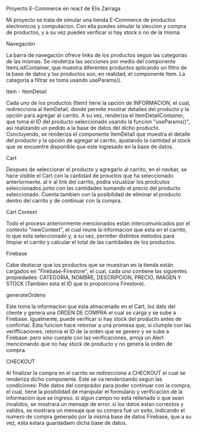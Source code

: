 Proyecto E-Commerce en react de Elis Zarraga

Mi proyecto se trata de simular una tienda E-Commerce de productos electronicos y computacion. Con ella puedes simular la sleccion y compra de productos, y a su vez puedes verificar si hay stock o no de la misma.

Navegación

La barra de navegación ofrece links de los productos segun las categorías de las mismas. Se renderiza las secciones por medio del componente ItemListContainer, que muestra diferentes productos aplicando un filtro de la base de datos y los productos son, en realidad, el componente Item. La categoría a filtrar se toma usando useParams().

Item - ItemDetail

Cada uno de los productos (Item) tiene la opción de INFORMACION, el cual, redirecciona al ItemDetail, donde permite mostrar detalles del producto y la opción para agregar al carrito. A su vez, renderiza el ItemDetailContainer, que toma el ID del producto seleccionado usando la funcion "useParams()", asi realizando un pedido a la base de datos del dicho producto. Concluyendo, se renderiza el componente ItemDetail que muestra el detalle del producto y la opción de agregar al carrito, ajustando la cantidad al stock que se encuentre disponible que este ingresado en la base de datos.

Cart

Despues de seleccionar el producto y agregarlo al carrito, en el navbar, se hace visible el Cart con la cantidad de prouctos que ha seleccionado anteriormente. al ir al link del carrito, podra vizualizar los prodcutos seleccionados junto con las cantidades sumando el precio del producto seleccionado. Cuenta tambien con la posibilidad de eliminar el producto dentro del carrito y de continuar con la compra.

Cart Context

Todo el proceso anteriormente mencionados estan intercomunicados por el contexto "newContext", el cual reune la informacion que esta en el carrito, lo que esta seleccionado y, a su vez, permiter distintos metodos para limpiar el carrito y calcular el total de las cantidades de los productos.

Firebase

Cabe destacar que los productos que se muestran en la tienda están cargados en "Firebase-Firestore", el cual, cada uno contiene las siguentes propiedades: CATEGORIA, NOMBRE, DESCRIPCION, PRECIO, IMAGEN Y STOCK (Tambien esta el ID que lo proporciona Firestore).

generateOrdens

Este toma la informacion que esta almacenado en el Cart, los dats del cliente y genera una ORDEN DE COMPRA el cual se carga y se sube a Firebase. Igualmente, puede verificar si hay stock del producto antes de confirmar. Esta funcion hace retornar a una promesa que, si clumple con las verifficaciones, retorna el ID de la orden que se genero y se sube a Firebase: pero sino cumple con las verificaciones, arroja un Alert mencionando que no hay stock de producto y no genera la orden de compra.

CHECKOUT

Al finalizar la compra en el carrito se redirecciona a CHECKOUT el cual se renderiza dicho componente. Este se va renderizando segun las condiciones: Pide datos del comprador para poder continuar con la compra, el cual, tiene la posibilidad de manipular el formulario y verificacion de la informacion que se ingreso. si algun campo no esta rellenado o que sean invalidos, se mostrara un mensaje de error. si los datos estan correctos y validos, se mostrara un mensaje que su compra fue un exito, indicando el numero de compra generado por la misma base de datos Firebase, que a su vez, esta estara guardadaen dicha base de datos.